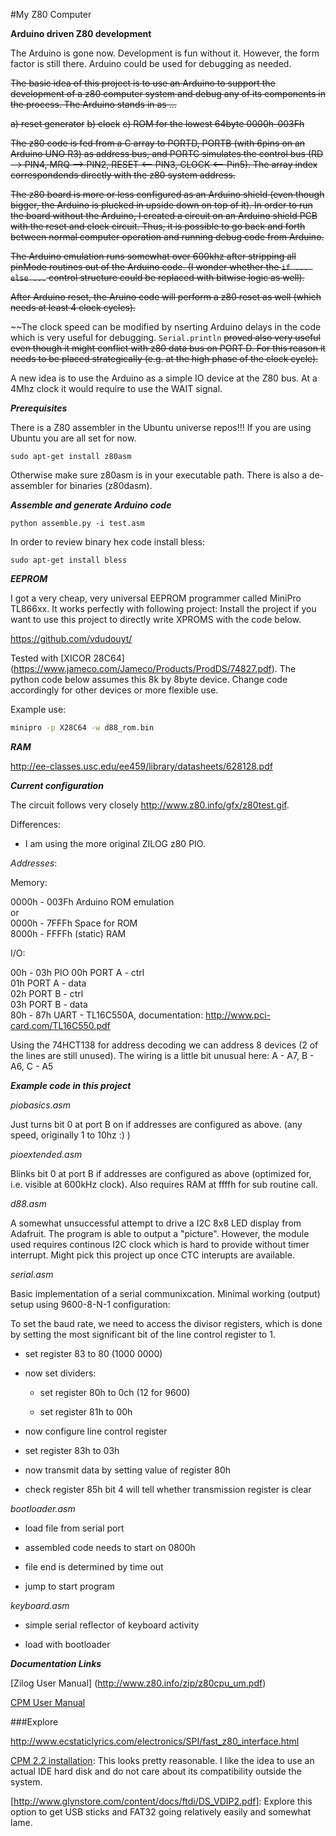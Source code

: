 #My Z80 Computer

**Arduino driven Z80 development**

The Arduino is gone now. Development is fun without it. However, the form factor is still there. Arduino could be used for debugging as needed.

~~The basic idea of this project is to use an Arduino to support the development of a z80 computer system and debug any of its components in the process. The Arduino stands in as ...~~

~~a) reset generator~~
~~b) clock~~
~~c) ROM for the lowest 64byte 0000h-003Fh~~

~~The z80 code is fed from a C array to PORTD, PORTB (with 6pins on an Arduino UNO R3) as address bus, and PORTC simulates the control bus (RD --> PIN4, MRQ --> PIN2, RESET <-- PIN3, CLOCK <-- Pin5). The array index correspondends directly with the z80 system address.~~

~~The z80 board is more or less configured as an Arduino shield (even though bigger, the Arduino is plucked in upside down on top of it). In order to run the board without the Arduino, I created a circuit on an Arduino shield PCB with the reset and clock circuit. Thus, it is possible to go back and forth between normal computer operation and running debug code from Arduino.~~

~~The Arduino emulation runs somewhat over 600khz after stripping all pinMode routines out of the Arduino code. (I wonder whether the ```if ... else ...``` control structure could be replaced with bitwise logic as well).~~

~~After Arduino reset, the Aruino code will perform a z80 reset as well (which needs at least 4 clock cycles).~~

~~The clock speed can be modified by nserting Arduino delays in the code which is very useful for debugging. ```Serial.println``` ~~proved also very useful even though it might conflict with z80 data bus on PORT D. For this reason it needs to be placed strategically (e.g. at the high phase of the clock cycle).~~

A new idea is to use the Arduino as a simple IO device at the Z80 bus. At a 4Mhz clock it would require to use the WAIT signal.

***Prerequisites***

There is a Z80 assembler in the Ubuntu universe repos!!! If you are using Ubuntu you are all set for now.

```
sudo apt-get install z80asm 
```

Otherwise make sure z80asm is in your executable path. There is also a de-assembler for binaries (z80dasm).

***Assemble and generate Arduino code***

```
python assemble.py -i test.asm
```


In order to review binary hex code install bless:

```
sudo apt-get install bless
```

***EEPROM***

I got a very cheap, very universal EEPROM programmer called MiniPro TL866xx. It works perfectly with following project: 
Install the project if you want to use this project to directly write XPROMS with the code below.

https://github.com/vdudouyt/

Tested with [XICOR 28C64] (https://www.jameco.com/Jameco/Products/ProdDS/74827.pdf). The python code below assumes this 8k by 8byte device. Change code accordingly for other devices or more flexible use.

Example use:

````sh
minipro -p X28C64 -w d88_rom.bin
````

***RAM***

http://ee-classes.usc.edu/ee459/library/datasheets/628128.pdf


***Current configuration***

The circuit follows very closely http://www.z80.info/gfx/z80test.gif.

Differences: 

- I am using the more original ZILOG z80 PIO.

*Addresses*:

Memory:  

0000h - 003Fh   Arduino ROM emulation  
or  
0000h - 7FFFh   Space for ROM  
8000h - FFFFh   (static) RAM  

I/O:  

00h - 03h   PIO 
  00h         PORT A - ctrl  
  01h         PORT A - data  
  02h         PORT B - ctrl  
  03h         PORT B - data  
80h - 87h   UART - TL16C550A, documentation: http://www.pci-card.com/TL16C550.pdf

Using the 74HCT138 for address decoding we can address 8 devices (2 of the lines are still unused). The wiring is a little bit unusual here: A - A7, B - A6, C - A5

***Example code in this project***

*piobasics.asm*

Just turns bit 0 at port B on if addresses are configured as above. (any speed, originally 1 to 10hz :) )

*pioextended.asm*

Blinks bit 0 at port B if addresses are configured as above (optimized for, i.e. visible at 600kHz clock). Also requires RAM at ffffh for sub routine call. 

*d88.asm*

A somewhat unsuccessful attempt to drive a I2C 8x8 LED display from Adafruit. The program is able to output a "picture". However, the module used requires continous I2C clock which is hard to provide without timer interrupt. Might pick this project up once CTC interupts are available.

*serial.asm*

Basic implementation of a serial communixcation. Minimal working (output) setup using 9600-8-N-1 configuration:

To set the baud rate, we need to access the divisor registers, which is done by setting the most significant bit of the line control register to 1.

- set register 83 to 80 (1000 0000)

- now set dividers:
  
  * set register 80h to 0ch (12 for 9600)

  * set register 81h to 00h 

- now configure line control register

- set register 83h to 03h

- now transmit data by setting value of register 80h

- check register 85h bit 4 will tell whether transmission register is clear

*bootloader.asm*

- load file from serial port

- assembled code needs to start on 0800h

- file end is determined by time out

- jump to start program

*keyboard.asm*

- simple serial reflector of keyboard activity

- load with bootloader


***Documentation Links***

[Zilog User Manual] (http://www.z80.info/zip/z80cpu_um.pdf)

[CPM User Manual](http://www.cpm.z80.de/manuals/cpm3-usr.pdf)



###Explore

http://www.ecstaticlyrics.com/electronics/SPI/fast_z80_interface.html

[CPM 2.2 installation](http://cpuville.com/cpm_on_new_computer.html): This looks pretty reasonable. I like the idea to use an actual IDE hard disk and do not care about its compatibility outside the system. 

[http://www.glynstore.com/content/docs/ftdi/DS_VDIP2.pdf]: Explore this option to get USB sticks and FAT32 going relatively easily and somewhat lame.
